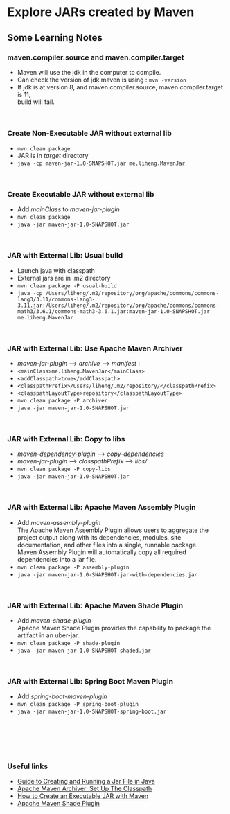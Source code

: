 #  Explore JARs created by Maven


## Some Learning Notes ##

### maven.compiler.source and maven.compiler.target ###
* Maven will use the jdk in the computer to compile. 
* Can check the version of jdk maven is using : `mvn -version`
* If jdk is at version 8, and maven.compiler.source, maven.compiler.target is 11,   
  build will fail. 

&nbsp;

### Create Non-Executable JAR without external lib ###
* `mvn clean package`
* JAR is in _target_ directory
* `java -cp maven-jar-1.0-SNAPSHOT.jar me.liheng.MavenJar`

&nbsp;

### Create Executable JAR without external lib ###
* Add _mainClass_ to _maven-jar-plugin_
* `mvn clean package`
* `java -jar maven-jar-1.0-SNAPSHOT.jar`

&nbsp;

### JAR with External Lib: Usual build ###
* Launch java with classpath
* External jars are in .m2 directory
* `mvn clean package -P usual-build`
* `java -cp /Users/liheng/.m2/repository/org/apache/commons/commons-lang3/3.11/commons-lang3-3.11.jar:/Users/liheng/.m2/repository/org/apache/commons/commons-math3/3.6.1/commons-math3-3.6.1.jar:maven-jar-1.0-SNAPSHOT.jar me.liheng.MavenJar`

&nbsp;

### JAR with External Lib: Use Apache Maven Archiver ###
* _maven-jar-plugin_  --> _archive_  --> _manifest_  : 
* `<mainClass>me.liheng.MavenJar</mainClass>`
* `<addClasspath>true</addClasspath>`
* `<classpathPrefix>/Users/liheng/.m2/repository/</classpathPrefix>`
* `<classpathLayoutType>repository</classpathLayoutType>`
* `mvn clean package -P archiver`
* `java -jar maven-jar-1.0-SNAPSHOT.jar`

&nbsp;

### JAR with External Lib: Copy to libs ###
* _maven-dependency-plugin_  --> _copy-dependencies_
* _maven-jar-plugin_  --> _classpathPrefix_  --> _libs/_
* `mvn clean package -P copy-libs`
* `java -jar maven-jar-1.0-SNAPSHOT.jar`

&nbsp;

### JAR with External Lib: Apache Maven Assembly Plugin ###
* Add _maven-assembly-plugin_  
  The Apache Maven Assembly Plugin allows users to aggregate the project output along with its dependencies, modules, 
  site documentation, and other files into a single, runnable package.  
  Maven Assembly Plugin will automatically copy all required dependencies into a jar file.
* `mvn clean package -P assembly-plugin`
* `java -jar maven-jar-1.0-SNAPSHOT-jar-with-dependencies.jar`

&nbsp;

### JAR with External Lib: Apache Maven Shade Plugin ###
* Add _maven-shade-plugin_  
  Apache Maven Shade Plugin provides the capability to package the artifact in an uber-jar.
* `mvn clean package -P shade-plugin`
* `java -jar maven-jar-1.0-SNAPSHOT-shaded.jar`

&nbsp;

### JAR with External Lib: Spring Boot Maven Plugin ###
* Add _spring-boot-maven-plugin_
* `mvn clean package -P spring-boot-plugin`
* `java -jar maven-jar-1.0-SNAPSHOT-spring-boot.jar`

&nbsp;

&nbsp;
----
### Useful links ###
* [Guide to Creating and Running a Jar File in Java](https://www.baeldung.com/java-create-jar)
* [Apache Maven Archiver: Set Up The Classpath](https://maven.apache.org/shared/maven-archiver/examples/classpath.html)
* [How to Create an Executable JAR with Maven](https://www.baeldung.com/executable-jar-with-maven)
* [Apache Maven Shade Plugin](https://maven.apache.org/plugins/maven-shade-plugin/index.html)
